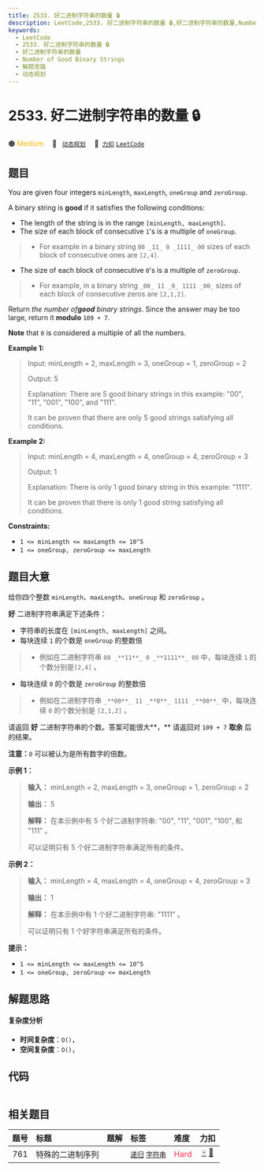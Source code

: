 ```yaml
---
title: 2533. 好二进制字符串的数量 🔒
description: LeetCode,2533. 好二进制字符串的数量 🔒,好二进制字符串的数量,Number of Good Binary Strings,解题思路,动态规划
keywords:
  - LeetCode
  - 2533. 好二进制字符串的数量 🔒
  - 好二进制字符串的数量
  - Number of Good Binary Strings
  - 解题思路
  - 动态规划
---
```


# 2533. 好二进制字符串的数量 🔒

🟠 <font color=#ffb800>Medium</font>&emsp; 🔖&ensp; [`动态规划`](/tag/dynamic-programming.md)&emsp; 🔗&ensp;[`力扣`](https://leetcode.cn/problems/number-of-good-binary-strings) [`LeetCode`](https://leetcode.com/problems/number-of-good-binary-strings)

## 题目

You are given four integers `minLength`, `maxLength`, `oneGroup` and
`zeroGroup`.

A binary string is **good** if it satisfies the following conditions:

  * The length of the string is in the range `[minLength, maxLength]`.
  * The size of each block of consecutive `1`'s is a multiple of `oneGroup`. 
> 
> * For example in a binary string `00 _11_ 0 _1111_ 00` sizes of each block of consecutive ones are `[2,4]`.
  * The size of each block of consecutive `0`'s is a multiple of `zeroGroup`. 
> 
> * For example, in a binary string `_00_ 11 _0_ 1111 _00_` sizes of each block of consecutive zeros are `[2,1,2]`.

Return _the number of**good** binary strings_. Since the answer may be too
large, return it **modulo** `109 + 7`.

**Note** that `0` is considered a multiple of all the numbers.



**Example 1:**

> Input: minLength = 2, maxLength = 3, oneGroup = 1, zeroGroup = 2
> 
> Output: 5
> 
> Explanation: There are 5 good binary strings in this example: "00", "11", "001", "100", and "111".
> 
> It can be proven that there are only 5 good strings satisfying all conditions.

**Example 2:**

> Input: minLength = 4, maxLength = 4, oneGroup = 4, zeroGroup = 3
> 
> Output: 1
> 
> Explanation: There is only 1 good binary string in this example: "1111".
> 
> It can be proven that there is only 1 good string satisfying all conditions.

**Constraints:**

  * `1 <= minLength <= maxLength <= 10^5`
  * `1 <= oneGroup, zeroGroup <= maxLength`


## 题目大意

给你四个整数 `minLength`、`maxLength`、`oneGroup` 和 `zeroGroup` 。

**好** 二进制字符串满足下述条件：

  * 字符串的长度在 `[minLength, maxLength]` 之间。
  * 每块连续 `1` 的个数是 `oneGroup` 的整数倍 
> 
> * 例如在二进制字符串 `00 _**11**_ 0 _**1111**_ 00` 中，每块连续 `1` 的个数分别是`[2,4]` 。
  * 每块连续 `0` 的个数是 `zeroGroup` 的整数倍 
> 
> * 例如在二进制字符串 `_**00**_ 11 _**0**_ 1111 _**00**_` 中，每块连续 `0` 的个数分别是 `[2,1,2]` 。

请返回 **好** 二进制字符串的个数。答案可能很大**，** 请返回对 `109 + 7` **取余** 后的结果。

**注意：**`0` 可以被认为是所有数字的倍数。



**示例 1：**

> 
> 
> 
> 
> 
> **输入：** minLength = 2, maxLength = 3, oneGroup = 1, zeroGroup = 2
> 
> **输出：** 5
> 
> **解释：** 在本示例中有 5 个好二进制字符串: "00", "11", "001", "100", 和 "111" 。
> 
> 可以证明只有 5 个好二进制字符串满足所有的条件。

**示例 2：**

> 
> 
> 
> 
> 
> **输入：** minLength = 4, maxLength = 4, oneGroup = 4, zeroGroup = 3
> 
> **输出：** 1
> 
> **解释：** 在本示例中有 1 个好二进制字符串: "1111" 。
> 
> 可以证明只有 1 个好字符串满足所有的条件。
> 
> 



**提示：**

  * `1 <= minLength <= maxLength <= 10^5`
  * `1 <= oneGroup, zeroGroup <= maxLength`


## 解题思路

#### 复杂度分析

- **时间复杂度**：`O()`，
- **空间复杂度**：`O()`，

## 代码

```javascript

```

## 相关题目

<!-- prettier-ignore -->
| 题号 | 标题 | 题解 | 标签 | 难度 | 力扣 |
| :------: | :------ | :------: | :------ | :------ | :------: |
| 761 | 特殊的二进制序列 |  |  [`递归`](/tag/recursion.md) [`字符串`](/tag/string.md) | <font color=#ff334b>Hard</font> | [🀄️](https://leetcode.cn/problems/special-binary-string) [🔗](https://leetcode.com/problems/special-binary-string) |